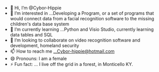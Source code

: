 - 👋 Hi, I’m @Cybor-Hippie
- 👀 I’m interested in ...Developing a Program, or a set of programs that would connect data from a facial recognition software to the missing children's data base system
- 🌱 I’m currently learning ...Python and Visio Studio, currently learning data tables and SQL
- 💞️ I’m looking to collaborate on video recognition software and development, homeland security
- 📫 How to reach me ...Cybor-hippie@hotmail.com
- 😄 Pronouns: I am a female
- ⚡ Fun fact: ... I live off the grid in a forest, in Monticello KY. 

<!---
Cybor-Hippie/Cybor-Hippie is a ✨ special ✨ repository because its `README.md` (this file) appears on your GitHub profile.
You can click the Preview link to take a look at your changes.
--->
